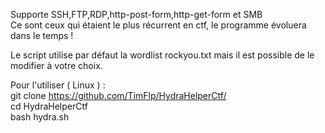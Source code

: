 Supporte SSH,FTP,RDP,http-post-form,http-get-form et SMB <br />
Ce sont ceux qui étaient le plus récurrent en ctf, le programme évoluera dans le temps ! 

Le script utilise par défaut la wordlist rockyou.txt mais il est possible de le modifier à votre choix. 

Pour l'utiliser ( Linux ) : <br />
git clone https://github.com/TimFlp/HydraHelperCtf/ <br />
cd HydraHelperCtf <br />
bash hydra.sh
